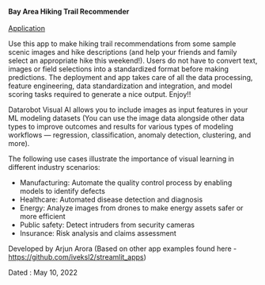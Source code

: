 **Bay Area Hiking Trail Recommender** <br> <br> [Application](https://share.streamlit.io/1arjunarora/hikingapp/main/Hiking_app.py)

Use this app to make hiking trail recommendations from some sample scenic images and hike descriptions (and help your friends and family select an appropriate hike this weekend!). Users do not have to convert text, images or field selections into a standardized format before making predictions. The deployment and app takes care of all the data processing, feature engineering, data standardization and integration, and model scoring tasks required to generate a nice output. Enjoy!!

Datarobot Visual AI allows you to include images as input features in your ML modeling datasets (You can use the image data alongside other data types to improve outcomes and results for various types of modeling workflows — regression, classification, anomaly detection, clustering, and more). 

The following  use cases illustrate the importance of visual learning in different industry scenarios:

- Manufacturing: Automate the quality control process by enabling models to identify defects
- Healthcare: Automated disease detection and diagnosis
- Energy: Analyze images from drones to make energy assets safer or more efficient
- Public safety: Detect intruders from security cameras
- Insurance: Risk analysis and claims assessment

Developed by Arjun Arora (Based on other app examples found here - https://github.com/iveksl2/streamlit_apps)

Dated : May 10, 2022
